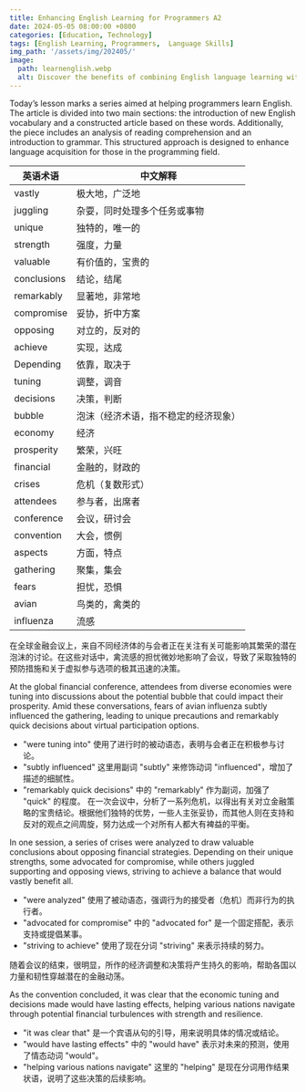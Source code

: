 ```yaml
---
title: Enhancing English Learning for Programmers A2
date: 2024-05-05 08:00:00 +0800
categories: [Education, Technology]
tags: [English Learning, Programmers,  Language Skills]
img_path: '/assets/img/202405/'
image:
  path: learnenglish.webp
  alt: Discover the benefits of combining English language learning with  technology for programmers.
---
```

Today’s lesson marks a series aimed at helping programmers learn English. The article is divided into two main sections: the introduction of new English vocabulary and a constructed article based on these words. Additionally, the piece includes an analysis of reading comprehension and an introduction to grammar. This structured approach is designed to enhance language acquisition for those in the programming field.


| 英语术语       | 中文解释                                                         |
|---------------|---------------------------------------------------------------|
| vastly        | 极大地，广泛地                                                    |
| juggling      | 杂耍，同时处理多个任务或事物                                        |
| unique        | 独特的，唯一的                                                    |
| strength      | 强度，力量                                                      |
| valuable      | 有价值的，宝贵的                                                  |
| conclusions   | 结论，结尾                                                       |
| remarkably    | 显著地，非常地                                                   |
| compromise    | 妥协，折中方案                                                    |
| opposing      | 对立的，反对的                                                   |
| achieve       | 实现，达成                                                      |
| Depending     | 依靠，取决于                                                     |
| tuning        | 调整，调音                                                      |
| decisions     | 决策，判断                                                       |
| bubble        | 泡沫（经济术语，指不稳定的经济现象）                                 |
| economy       | 经济                                                            |
| prosperity    | 繁荣，兴旺                                                      |
| financial     | 金融的，财政的                                                   |
| crises        | 危机（复数形式）                                                 |
| attendees     | 参与者，出席者                                                   |
| conference    | 会议，研讨会                                                     |
| convention    | 大会，惯例                                                      |
| aspects       | 方面，特点                                                      |
| gathering     | 聚集，集会                                                      |
| fears         | 担忧，恐惧                                                      |
| avian         | 鸟类的，禽类的                                                   |
| influenza     | 流感                                                            |



在全球金融会议上，来自不同经济体的与会者正在关注有关可能影响其繁荣的潜在泡沫的讨论。在这些对话中，禽流感的担忧微妙地影响了会议，导致了采取独特的预防措施和关于虚拟参与选项的极其迅速的决策。

At the global financial conference, attendees from diverse economies were tuning into discussions about the potential bubble that could impact their prosperity. Amid these conversations, fears of avian influenza subtly influenced the gathering, leading to unique precautions and remarkably quick decisions about virtual participation options.


* "were tuning into" 使用了进行时的被动语态，表明与会者正在积极参与讨论。
* "subtly influenced" 这里用副词 "subtly" 来修饰动词 "influenced"，增加了描述的细腻性。
* "remarkably quick decisions" 中的 "remarkably" 作为副词，加强了 "quick" 的程度。
  在一次会议中，分析了一系列危机，以得出有关对立金融策略的宝贵结论。根据他们独特的优势，一些人主张妥协，而其他人则在支持和反对的观点之间周旋，努力达成一个对所有人都大有裨益的平衡。


In one session, a series of crises were analyzed to draw valuable conclusions about opposing financial strategies. Depending on their unique strengths, some advocated for compromise, while others juggled supporting and opposing views, striving to achieve a balance that would vastly benefit all.


* "were analyzed" 使用了被动语态，强调行为的接受者（危机）而非行为的执行者。
* "advocated for compromise" 中的 "advocated for" 是一个固定搭配，表示支持或提倡某事。
* "striving to achieve" 使用了现在分词 "striving" 来表示持续的努力。

随着会议的结束，很明显，所作的经济调整和决策将产生持久的影响，帮助各国以力量和韧性穿越潜在的金融动荡。


As the convention concluded, it was clear that the economic tuning and decisions made would have lasting effects, helping various nations navigate through potential financial turbulences with strength and resilience.


* "it was clear that" 是一个宾语从句的引导，用来说明具体的情况或结论。
* "would have lasting effects" 中的 "would have" 表示对未来的预测，使用了情态动词 "would"。
* "helping various nations navigate" 这里的 "helping" 是现在分词用作结果状语，说明了这些决策的后续影响。
